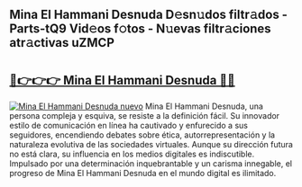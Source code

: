 ## Mina El Hammani Desnuda D𝚎sn𝚞dos filtr𝚊dos - Parts-tQ9 Vid𝚎os f𝚘tos - N𝚞evas filtr𝚊ciones atr𝚊ctivas uZMCP

# <h2><a href="http://mb9koy.tromn.icu/?c=Mina+El+Hammani+Desnuda">🔗👉👉👉 Mina El Hammani Desnuda 🔗🔗</a></h2>

[![Mina El Hammani Desnuda nuevo](https://i.imgur.com/pEAQMta.gif)](http://mb9koy.tromn.icu/?c=Mina+El+Hammani+Desnuda)
Mina El Hammani Desnuda, una persona compleja y esquiva, se resiste a la definición fácil. Su innovador estilo de comunicación en línea ha cautivado y enfurecido a sus seguidores, encendiendo debates sobre ética, autorrepresentación y la naturaleza evolutiva de las sociedades virtuales. Aunque su dirección futura no está clara, su influencia en los medios digitales es indiscutible. Impulsado por una determinación inquebrantable y un carisma innegable, el progreso de Mina El Hammani Desnuda en el mundo digital es ilimitado.
